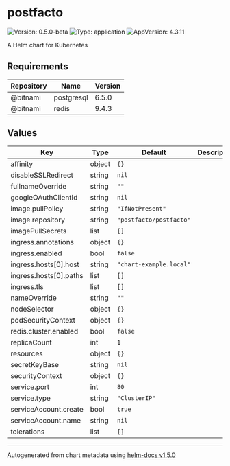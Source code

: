 # postfacto

![Version: 0.5.0-beta](https://img.shields.io/badge/Version-0.5.0--beta-informational?style=flat-square) ![Type: application](https://img.shields.io/badge/Type-application-informational?style=flat-square) ![AppVersion: 4.3.11](https://img.shields.io/badge/AppVersion-4.3.11-informational?style=flat-square)

A Helm chart for Kubernetes

## Requirements

| Repository | Name | Version |
|------------|------|---------|
| @bitnami | postgresql | 6.5.0 |
| @bitnami | redis | 9.4.3 |

## Values

| Key | Type | Default | Description |
|-----|------|---------|-------------|
| affinity | object | `{}` |  |
| disableSSLRedirect | string | `nil` |  |
| fullnameOverride | string | `""` |  |
| googleOAuthClientId | string | `nil` |  |
| image.pullPolicy | string | `"IfNotPresent"` |  |
| image.repository | string | `"postfacto/postfacto"` |  |
| imagePullSecrets | list | `[]` |  |
| ingress.annotations | object | `{}` |  |
| ingress.enabled | bool | `false` |  |
| ingress.hosts[0].host | string | `"chart-example.local"` |  |
| ingress.hosts[0].paths | list | `[]` |  |
| ingress.tls | list | `[]` |  |
| nameOverride | string | `""` |  |
| nodeSelector | object | `{}` |  |
| podSecurityContext | object | `{}` |  |
| redis.cluster.enabled | bool | `false` |  |
| replicaCount | int | `1` |  |
| resources | object | `{}` |  |
| secretKeyBase | string | `nil` |  |
| securityContext | object | `{}` |  |
| service.port | int | `80` |  |
| service.type | string | `"ClusterIP"` |  |
| serviceAccount.create | bool | `true` |  |
| serviceAccount.name | string | `nil` |  |
| tolerations | list | `[]` |  |

----------------------------------------------
Autogenerated from chart metadata using [helm-docs v1.5.0](https://github.com/norwoodj/helm-docs/releases/v1.5.0)
